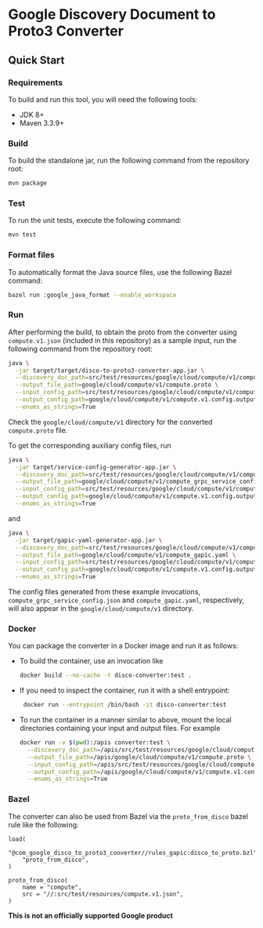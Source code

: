 # Google Discovery Document to Proto3 Converter

## Quick Start

### Requirements
To build and run this tool, you will need the following tools:
- JDK 8+
- Maven 3.3.9+

### Build
To build the standalone jar, run the following command from the repository root:
```sh
mvn package
```

### Test
To run the unit tests, execute the following command:
```sh
mvn test
```

### Format files
To automatically format the Java source files, use the following Bazel command:

```sh
bazel run :google_java_format --enable_workspace
```

### Run
After performing the build, to obtain the proto from the converter using
`compute.v1.json` (included in this repository) as a sample input, run the
following command from the repository root:

```sh
java \
  -jar target/target/disco-to-proto3-converter-app.jar \
  --discovery_doc_path=src/test/resources/google/cloud/compute/v1/compute.v1.json \
  --output_file_path=google/cloud/compute/v1/compute.proto \
  --input_config_path=src/test/resources/google/cloud/compute/v1/compute.v1.config.input.json \
  --output_config_path=google/cloud/compute/v1/compute.v1.config.output.json \
  --enums_as_strings=True
```

Check the `google/cloud/compute/v1` directory for the converted `compute.proto`
file.

To get the corresponding auxiliary config files, run

```sh
java \
  -jar target/service-config-generator-app.jar \
  --discovery_doc_path=src/test/resources/google/cloud/compute/v1/compute.v1.json \
  --output_file_path=google/cloud/compute/v1/compute_grpc_service_config.json \
  --input_config_path=src/test/resources/google/cloud/compute/v1/compute.v1.config.input.json \
  --output_config_path=google/cloud/compute/v1/compute.v1.config.output.json \
  --enums_as_strings=True
```

and

```sh
java \
  -jar target/gapic-yaml-generator-app.jar \
  --discovery_doc_path=src/test/resources/google/cloud/compute/v1/compute.v1.json \
  --output_file_path=google/cloud/compute/v1/compute_gapic.yaml \
  --input_config_path=src/test/resources/google/cloud/compute/v1/compute.v1.config.input.json \
  --output_config_path=google/cloud/compute/v1/compute.v1.config.output.json \
  --enums_as_strings=True
```

The config files generated from these example invocations,
`compute_grpc_service_config.json` and `compute_gapic.yaml`, respectively, will
also appear in the `google/cloud/compute/v1` directory.


### Docker
You can package the converter in a Docker image and run it as follows:

* To build the container, use an invocation like

   ```sh
   docker build --no-cache -t disco-converter:test .
   ```

* If you need to inspect the container, run it with a shell entrypoint:

   ```sh
    docker run --entrypoint /bin/bash -it disco-converter:test
   ```

* To run the container in a manner similar to above, mount the local directories
  containing your input and output files. For example

   ```sh
   docker run -v $(pwd):/apis converter:test \
     --discovery_doc_path=/apis/src/test/resources/google/cloud/compute/v1/compute.v1.json \
     --output_file_path=/apis/google/cloud/compute/v1/compute.proto \
     --input_config_path=/apis/src/test/resources/google/cloud/compute/v1/compute.v1.config.input.json \
     --output_config_path=/apis/google/cloud/compute/v1/compute.v1.config.output.json  \
     --enums_as_strings=True
   ```



### Bazel
The converter can also be used from Bazel via the `proto_from_disco` bazel rule
like the following:

```bzl
load(
    "@com_google_disco_to_proto3_converter//rules_gapic:disco_to_proto.bzl",
    "proto_from_disco",
)

proto_from_disco(
    name = "compute",
    src = "//:src/test/resources/compute.v1.json",
)
```

**This is not an officially supported Google product**
